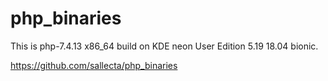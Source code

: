# php_binaries

This is php-7.4.13 x86_64 build on KDE neon User Edition 5.19 18.04 bionic.

https://github.com/sallecta/php_binaries
